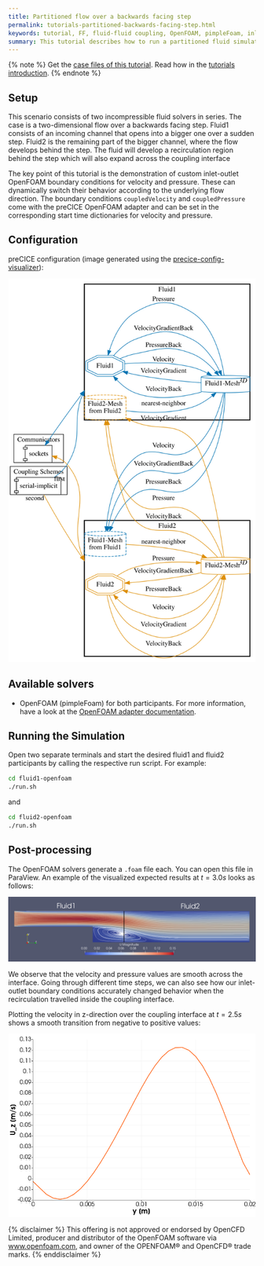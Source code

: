 ```yaml
---
title: Partitioned flow over a backwards facing step
permalink: tutorials-partitioned-backwards-facing-step.html
keywords: tutorial, FF, fluid-fluid coupling, OpenFOAM, pimpleFoam, inlet-outlet
summary: This tutorial describes how to run a partitioned fluid simulation using the preCICE OpenFOAM adapter with its custom boundary conditions.
---
```


{% note %}
Get the [case files of this tutorial](https://github.com/precice/tutorials/tree/master/partitioned-backwards-facing-step). Read how in the [tutorials introduction](https://www.precice.org/tutorials.html).
{% endnote %}

## Setup

This scenario consists of two incompressible fluid solvers in series. The case is a two-dimensional flow over a backwards facing step. Fluid1 consists of an incoming channel that opens into a bigger one over a sudden step. Fluid2 is the remaining part of the bigger channel, where the flow develops behind the step. The fluid will develop a recirculation region behind the step which will also expand across the coupling interface

The key point of this tutorial is the demonstration of custom inlet-outlet OpenFOAM boundary conditions for velocity and pressure. These can dynamically switch their behavior according to the underlying flow direction.
The boundary conditions `coupledVelocity` and `coupledPressure` come with the preCICE OpenFOAM adapter and can be set in the corresponding start time dictionaries for velocity and pressure.

## Configuration

preCICE configuration (image generated using the [precice-config-visualizer](https://precice.org/tooling-config-visualization.html)):

![preCICE configuration visualization](images/tutorials-partitioned-backwards-facing-step-precice-config.svg)

## Available solvers

* OpenFOAM (pimpleFoam) for both participants. For more information, have a look at the [OpenFOAM adapter documentation](https://www.precice.org/adapter-openfoam-overview.html).

## Running the Simulation

Open two separate terminals and start the desired fluid1 and fluid2 participants by calling the respective run script. For example:

```bash
cd fluid1-openfoam
./run.sh
```

and

```bash
cd fluid2-openfoam
./run.sh
```

## Post-processing

The OpenFOAM solvers generate a `.foam` file each. You can open this file in ParaView.
An example of the visualized expected results at $t=3.0s$ looks as follows:

![result](images/tutorials-partitioned-backwards-facing-step-results.png)

We observe that the velocity and pressure values are smooth across the interface. Going through different time steps, we can also see how our inlet-outlet boundary conditions accurately changed behavior when the recirculation travelled inside the coupling interface.

Plotting the velocity in z-direction over the coupling interface at $t=2.5s$ shows a smooth transition from negative to positive values:

![result](images/tutorials-partitioned-backwards-facing-step-sampled.png)

{% disclaimer %}
This offering is not approved or endorsed by OpenCFD Limited, producer and distributor of the OpenFOAM software via www.openfoam.com, and owner of the OPENFOAM®  and OpenCFD®  trade marks.
{% enddisclaimer %}
